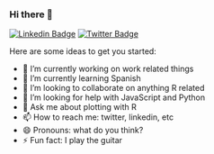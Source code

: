 ### Hi there 👋

[![Linkedin Badge](https://img.shields.io/badge/-LinkedIn-blue?style=flat-square&logo=Linkedin&logoColor=white&link=https://www.linkedin.com/in/lksmth/)](https://www.linkedin.com/in/lksmth/)
[![Twitter Badge](https://img.shields.io/badge/-Twitter-1ca0f1?style=flat-square&labelColor=1ca0f1&logo=twitter&logoColor=white&link=https://twitter.com/lksmth)](https://twitter.com/lksmth)


Here are some ideas to get you started:

- 🔭 I’m currently working on work related things
- 🌱 I’m currently learning Spanish
- 👯 I’m looking to collaborate on anything R related
- 🤔 I’m looking for help with JavaScript and Python
- 💬 Ask me about plotting with R
- 📫 How to reach me: twitter, linkedin, etc
- 😄 Pronouns: what do you think?
- ⚡ Fun fact: I play the guitar
